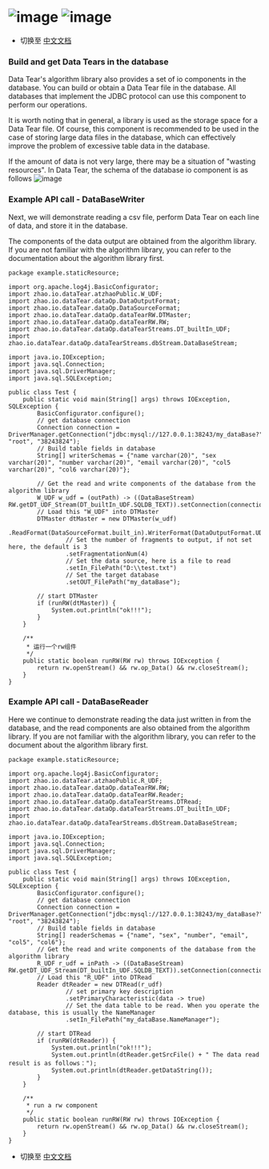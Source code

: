# ![image](https://user-images.githubusercontent.com/113756063/194054780-3c6e7e39-1a93-459f-8f13-74dd14ce5b88.png) ![image](https://user-images.githubusercontent.com/113756063/194055266-187c1237-6dc4-4154-8d35-ef55012c847b.png)

- 切换至 [中文文档](https://github.com/BeardedManZhao/dataTear/blob/core/KnowledgeDocument/DataTear%20reads%20and%20writes%20in%20database-Chinese.md)

### Build and get Data Tears in the database

Data Tear's algorithm library also provides a set of io components in the database. You can build or obtain a Data Tear
file in the database. All databases that implement the JDBC protocol can use this component to perform our operations.

It is worth noting that in general, a library is used as the storage space for a Data Tear file. Of course, this
component is recommended to be used in the case of storing large data files in the database, which can effectively
improve the problem of excessive table data in the database.

If the amount of data is not very large, there may be a situation of "wasting resources". In Data Tear, the schema of
the database io component is as follows
![image](https://user-images.githubusercontent.com/113756063/194054513-8f77fb03-1858-4d0a-8157-d763d50d5e16.png)

### Example API call - DataBaseWriter

Next, we will demonstrate reading a csv file, perform Data Tear on each line of data, and store it in the database.

The components of the data output are obtained from the algorithm library. If you are not familiar with the algorithm
library, you can refer to the documentation about the algorithm library first.

```
package example.staticResource;

import org.apache.log4j.BasicConfigurator;
import zhao.io.dataTear.atzhaoPublic.W_UDF;
import zhao.io.dataTear.dataOp.DataOutputFormat;
import zhao.io.dataTear.dataOp.DataSourceFormat;
import zhao.io.dataTear.dataOp.dataTearRW.DTMaster;
import zhao.io.dataTear.dataOp.dataTearRW.RW;
import zhao.io.dataTear.dataOp.dataTearStreams.DT_builtIn_UDF;
import zhao.io.dataTear.dataOp.dataTearStreams.dbStream.DataBaseStream;

import java.io.IOException;
import java.sql.Connection;
import java.sql.DriverManager;
import java.sql.SQLException;

public class Test {
    public static void main(String[] args) throws IOException, SQLException {
        BasicConfigurator.configure();
        // get database connection
        Connection connection = DriverManager.getConnection("jdbc:mysql://127.0.0.1:38243/my_dataBase?", "root", "38243824");
        // Build table fields in database
        String[] writerSchemas = {"name varchar(20)", "sex varchar(20)", "number varchar(20)", "email varchar(20)", "col5 varchar(20)", "col6 varchar(20)"};

        // Get the read and write components of the database from the algorithm library
        W_UDF w_udf = (outPath) -> ((DataBaseStream) RW.getDT_UDF_Stream(DT_builtIn_UDF.SQLDB_TEXT)).setConnection(connection).setSchemas(writerSchemas).writeStream(outPath);
        // Load this "W_UDF" into DTMaster
        DTMaster dtMaster = new DTMaster(w_udf)
                .ReadFormat(DataSourceFormat.built_in).WriterFormat(DataOutputFormat.UDT)
                // Set the number of fragments to output, if not set here, the default is 3
                .setFragmentationNum(4)
                // Set the data source, here is a file to read
                .setIn_FilePath("D:\\test.txt")
                // Set the target database
                .setOUT_FilePath("my_dataBase");

        // start DTMaster
        if (runRW(dtMaster)) {
            System.out.println("ok!!!");
        }
    }

    /**
     * 运行一个rw组件
     */
    public static boolean runRW(RW rw) throws IOException {
        return rw.openStream() && rw.op_Data() && rw.closeStream();
    }
}
```

### Example API call - DataBaseReader

Here we continue to demonstrate reading the data just written in from the database, and the read components are also
obtained from the algorithm library. If you are not familiar with the algorithm library, you can refer to the document
about the algorithm library first.

```
package example.staticResource;

import org.apache.log4j.BasicConfigurator;
import zhao.io.dataTear.atzhaoPublic.R_UDF;
import zhao.io.dataTear.dataOp.dataTearRW.RW;
import zhao.io.dataTear.dataOp.dataTearRW.Reader;
import zhao.io.dataTear.dataOp.dataTearStreams.DTRead;
import zhao.io.dataTear.dataOp.dataTearStreams.DT_builtIn_UDF;
import zhao.io.dataTear.dataOp.dataTearStreams.dbStream.DataBaseStream;

import java.io.IOException;
import java.sql.Connection;
import java.sql.DriverManager;
import java.sql.SQLException;

public class Test {
    public static void main(String[] args) throws IOException, SQLException {
        BasicConfigurator.configure();
        // get database connection
        Connection connection = DriverManager.getConnection("jdbc:mysql://127.0.0.1:38243/my_dataBase?", "root", "38243824");
        // Build table fields in database
        String[] readerSchemas = {"name", "sex", "number", "email", "col5", "col6"};
        // Get the read and write components of the database from the algorithm library
        R_UDF r_udf = inPath -> ((DataBaseStream) RW.getDT_UDF_Stream(DT_builtIn_UDF.SQLDB_TEXT)).setConnection(connection).setSchemas(readerSchemas).readStream(inPath);
        // Load this "R_UDF" into DTRead
        Reader dtReader = new DTRead(r_udf)
                // set primary key description
                .setPrimaryCharacteristic(data -> true)
                // Set the data table to be read. When you operate the database, this is usually the NameManager
                .setIn_FilePath("my_dataBase.NameManager");

        // start DTRead
        if (runRW(dtReader)) {
            System.out.println("ok!!!");
            System.out.println(dtReader.getSrcFile() + " The data read result is as follows：");
            System.out.println(dtReader.getDataString());
        }
    }

    /**
     * run a rw component
     */
    public static boolean runRW(RW rw) throws IOException {
        return rw.openStream() && rw.op_Data() && rw.closeStream();
    }
}
```

- 切换至 [中文文档](https://github.com/BeardedManZhao/dataTear/blob/core/KnowledgeDocument/DataTear%20reads%20and%20writes%20in%20database-Chinese.md)
